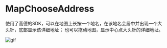# MapChooseAddress
使用了高德的SDK，可以在地图上长按一个地名，在该地名会居中并出现一个大头针，底部显示该详细地址；
也可以拖动地图，显示中心点大头针的详细地址。



![gif](https://github.com/YanZhiAo/MapChooseAddress/blob/master/2018-09-10%2018-14-17.2018-09-11%2009_17_24.gif)
